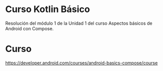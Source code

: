 # Curso Kotlin Básico
Resolución del módulo 1 de la Unidad 1 del curso Aspectos básicos de Android con Compose.

# Curso
https://developer.android.com/courses/android-basics-compose/course
